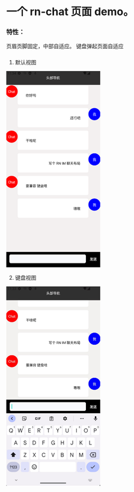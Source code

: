 # 一个 rn-chat 页面 demo。 

### 特性： 
页眉页脚固定，中部自适应。
键盘弹起页面自适应

###
1. 默认视图
   
<img src='./assets/page1.jpg' width="250" >

2. 键盘视图
   
<img src='./assets/page2.jpg' width="250">
